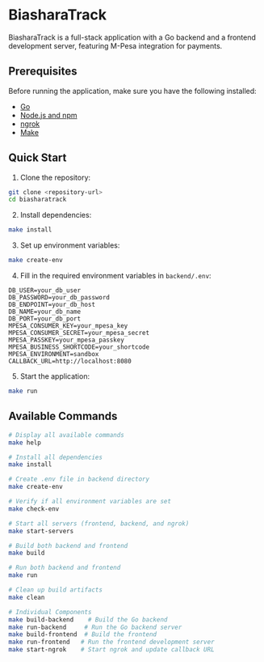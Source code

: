# BiasharaTrack

BiasharaTrack is a full-stack application with a Go backend and a frontend development server, featuring M-Pesa integration for payments.

## Prerequisites

Before running the application, make sure you have the following installed:

- [Go](https://golang.org/doc/install)
- [Node.js and npm](https://nodejs.org/)
- [ngrok](https://ngrok.com/download)
- [Make](https://www.gnu.org/software/make/)

## Quick Start

1. Clone the repository:
```bash
git clone <repository-url>
cd biasharatrack
```

2. Install dependencies:
```bash
make install
```

3. Set up environment variables:
```bash
make create-env
```

4. Fill in the required environment variables in `backend/.env`:
```env
DB_USER=your_db_user
DB_PASSWORD=your_db_password
DB_ENDPOINT=your_db_host
DB_NAME=your_db_name
DB_PORT=your_db_port
MPESA_CONSUMER_KEY=your_mpesa_key
MPESA_CONSUMER_SECRET=your_mpesa_secret
MPESA_PASSKEY=your_mpesa_passkey
MPESA_BUSINESS_SHORTCODE=your_shortcode
MPESA_ENVIRONMENT=sandbox
CALLBACK_URL=http://localhost:8080
```

5. Start the application:
```bash
make run
```

## Available Commands

```bash
# Display all available commands
make help

# Install all dependencies
make install

# Create .env file in backend directory
make create-env

# Verify if all environment variables are set
make check-env

# Start all servers (frontend, backend, and ngrok)
make start-servers

# Build both backend and frontend
make build

# Run both backend and frontend
make run

# Clean up build artifacts
make clean

# Individual Components
make build-backend    # Build the Go backend
make run-backend     # Run the Go backend server
make build-frontend  # Build the frontend
make run-frontend   # Run the frontend development server
make start-ngrok    # Start ngrok and update callback URL
```
